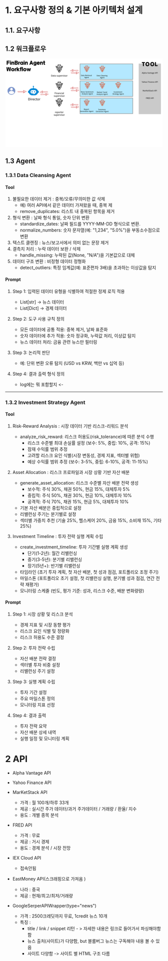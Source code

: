 # 1. 요구사항 정의 & 기본 아키텍처 설계
## 1.1. 요구사항

## 1.2 워크플로우
![alt text](img/workflow.png)


## 1.3 Agent
### 1.3.1 Data Cleansing Agent
#### Tool
1. 불필요한 데이터 제거 : 중복/오류/무의미한 값 삭제
    - 예) 여러 API에서 같은 데이터 가져왔을 때, 중복 제
    - remove_duplicates: 리스트 내 중복된 항목을 제거
2. 형식 변환 : 날짜 형식 통일, 숫자 단위 변환
    - standardize_dates: 날짜 필드를 YYYY-MM-DD 형식으로 변환.
    - normalize_numbers: 숫자 문자열(예: "1,234", "5.0%")을 부동소수점으로 변환
3. 텍스트 클렌징 : 뉴스/보고서에서 의미 없는 문장 제거
4. 결측치 처리 : 누락 데이터 보완 / 삭제   
    - handle_missing: 누락된 값(None, "N/A")을 기본값으로 대체
5. 데이터 구조 변환 : 비정형 데이터 정형화
    - detect_outliers: 특정 임계값(예: 표준편차 3배)을 초과하는 이상값을 탐지

#### Prompt
1. Step 1: 입력된 데이터 유형을 식별하여 적절한 정제 로직 적용
    - List[str] → 뉴스 데이터
    - List[Dict] → 경제 데이터
2. Step 2: 도구 사용 규칙 정의
    - 모든 데이터에 공통 적용: 중복 제거, 날짜 표준화
    - 숫자 데이터에 추가 적용: 숫자 정규화, 누락값 처리, 이상값 탐지
    - 뉴스 데이터 처리: 금융 관련 뉴스만 필터링

3. Step 3: 논리적 판단
    - 예: 단위 변환 오류 탐지 (USD vs KRW, 백만 vs 십억 등)

4. Step 4: 결과 출력 형식 정의
    - log에는 뭐 포함할지 <- 

---
### 1.3.2 Investment Strategy Agent
#### Tool
1. Risk-Reward Analysis : 시장 데이터 기반 리스크-리워드 분석
    - analyze_risk_reward: 리스크 허용도(risk_tolerance)에 따른 분석 수행
        - 리스크 수준별 최대 손실률 설정 (보수: 5%, 중립: 10%, 공격: 15%)
        - 잠재 수익률 범위 추정
        - 고려할 리스크 요인 식별(시장 변동성, 경제 지표, 섹터별 위험)
        - 예상 수익률 범위 추정 (보수: 3-5%, 중립: 6-10%, 공격: 11-15%)

2. Asset Allocation : 리스크 프로파일과 시장 상황 기반 자산 배분
    - generate_asset_allocation: 리스크 수준별 자산 배분 전략 생성
        - 보수적: 주식 30%, 채권 50%, 현금 15%, 대체투자 5%
        - 중립적: 주식 50%, 채권 30%, 현금 10%, 대체투자 10%
        - 공격적: 주식 70%, 채권 15%, 현금 5%, 대체투자 10%
    - 기본 자산 배분은 중립적으로 설정
    - 리밸런싱 주기는 분기별로 설정
    - 섹터별 가중치 추천 (기술 25%, 헬스케어 20%, 금융 15%, 소비재 15%, 기타 25%)

3. Investment Timeline : 투자 전략 실행 계획 수립
    - create_investment_timeline: 투자 기간별 실행 계획 생성
        - 단기(1-2년): 월간 리밸런싱
        - 중기(3-5년): 분기별 리밸런싱
        - 장기(5년+): 반기별 리밸런싱
    - 타임라인 (초기 투자 계획, 첫 자산 배분, 첫 성과 점검, 포트폴리오 조정 주기)
    - 마일스톤 (포트폴리오 초기 설정, 첫 리밸런싱 실행, 분기별 성과 점검, 연간 전략 재평가)
    - 모니터링 스케줄 (빈도, 평가 기준: 성과, 리스크 수준, 배분 변화량량)

#### Prompt
1. Step 1: 시장 상황 및 리스크 분석
    - 경제 지표 및 시장 동향 평가
    - 리스크 요인 식별 및 정량화
    - 리스크 허용도 수준 결정

2. Step 2: 투자 전략 수립
    - 자산 배분 전략 결정
    - 섹터별 투자 비중 설정
    - 리밸런싱 주기 설정

3. Step 3: 실행 계획 수립
    - 투자 기간 설정
    - 주요 마일스톤 정의
    - 모니터링 지표 선정

4. Step 4: 결과 출력
    - 투자 전략 요약
    - 자산 배분 상세 내역
    - 실행 일정 및 모니터링 계획

# 2 API 
- Alpha Vantage API 
- Yahoo Finance API 
- MarKetStack API
    - 가격 : 월 100개/하루 33개
    - 제공 : 실시간 주가 데이터/과거 주가데이터 / 거래량 / 환율/ 지수
    - 용도 : 개별 종목 분석 

- FRED API
    - 가격 : 무료
    - 제공 : 거시 경제 
    - 용도 : 경제 분석 / 시장 전망

- IEX Cloud API
    - 접속안됨 

- EastMoney API(스크래핑으로 가져옴 ) 
    - 나라 : 중국 
    - 제공 : 현재/최고/최저/거래량

- GoogleSerperAPIWrapper(type="news")
    - 가격 : 2500크레딧까지 무료, 1credit  뉴스 10개
    - 특징 : 
        - title / link / snippet 리턴 - > 자세한 내용은 링크로 들어가서 파싱해야함함
        - 뉴스 출처(사이트)가 다양함, but 블룸버그 뉴스는 구독해야 내용 볼 수 있음
        - 사이트 다양함 -> 사이트 별 HTML 구조 다름
